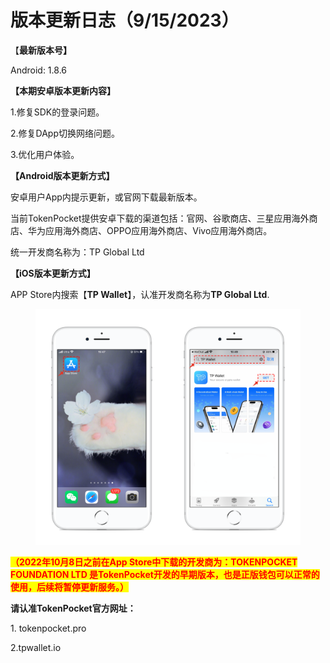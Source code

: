 # 版本更新日志（9/15/2023）

【**最新版本号】**

Android: 1.8.6



**【本期安卓版本更新内容】**

1.修复SDK的登录问题。

2.修复DApp切换网络问题。&#x20;

3.优化用户体验。



**【Android版本更新方式】**

安卓用户App内提示更新，或官网下载最新版本。

当前TokenPocket提供安卓下载的渠道包括：官网、谷歌商店、三星应用海外商店、华为应用海外商店、OPPO应用海外商店、Vivo应用海外商店。

统一开发商名称为：TP Global Ltd



**【iOS版本更新方式】**&#x20;

APP Store内搜索【**TP Wallet**】，认准开发商名称为**TP Global Ltd**.&#x20;

<figure><img src="../../.gitbook/assets/image (29).png" alt=""><figcaption></figcaption></figure>

<mark style="color:red;">**（2022年10月8日之前在App Store中下载的开发商为：TOKENPOCKET FOUNDATION LTD 是TokenPocket开发的早期版本，也是正版钱包可以正常的使用，后续将暂停更新服务。）**</mark>

**请认准TokenPocket官方网址：**

1\. tokenpocket.pro&#x20;

2.tpwallet.io

